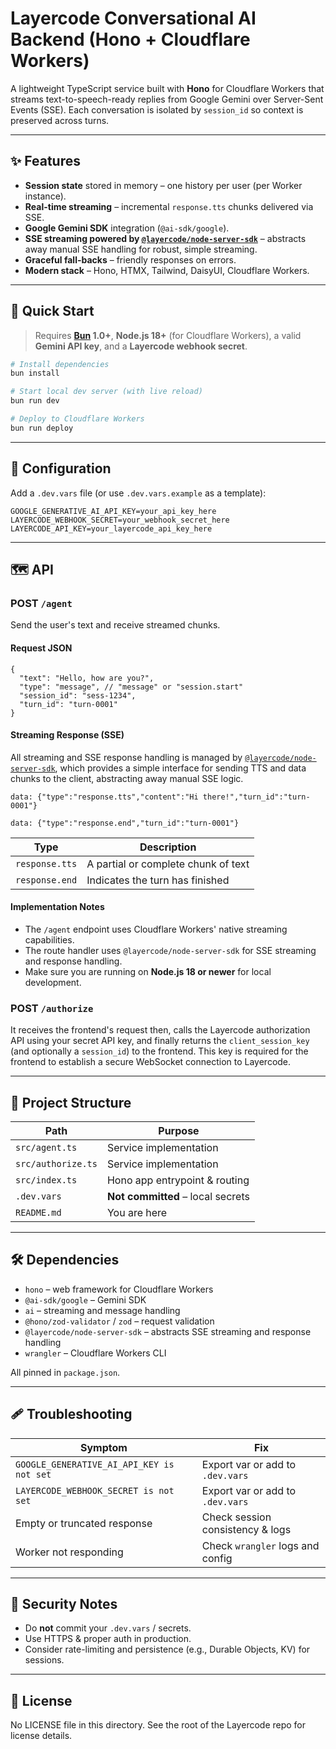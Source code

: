 # Layercode Conversational AI Backend (Hono + Cloudflare Workers)

A lightweight TypeScript service built with **Hono** for Cloudflare Workers that streams text-to-speech-ready replies from Google Gemini over Server-Sent Events (SSE). Each conversation is isolated by `session_id` so context is preserved across turns.

---

## ✨ Features

- **Session state** stored in memory – one history per user (per Worker instance).
- **Real-time streaming** – incremental `response.tts` chunks delivered via SSE.
- **Google Gemini SDK** integration (`@ai-sdk/google`).
- **SSE streaming powered by [`@layercode/node-server-sdk`](https://www.npmjs.com/package/@layercode/node-server-sdk`)** – abstracts away manual SSE handling for robust, simple streaming.
- **Graceful fall-backs** – friendly responses on errors.
- **Modern stack** – Hono, HTMX, Tailwind, DaisyUI, Cloudflare Workers.

---

## 🚀 Quick Start

> Requires **[Bun](https://bun.sh) 1.0+**, **Node.js 18+** (for Cloudflare Workers), a valid **Gemini API key**, and a **Layercode webhook secret**.

```bash
# Install dependencies
bun install

# Start local dev server (with live reload)
bun run dev

# Deploy to Cloudflare Workers
bun run deploy
```

---

## 🔧 Configuration

Add a `.dev.vars` file (or use `.dev.vars.example` as a template):

```env
GOOGLE_GENERATIVE_AI_API_KEY=your_api_key_here
LAYERCODE_WEBHOOK_SECRET=your_webhook_secret_here
LAYERCODE_API_KEY=your_layercode_api_key_here
```

---

## 🗺️ API

### POST `/agent`

Send the user's text and receive streamed chunks.

#### Request JSON

```jsonc
{
  "text": "Hello, how are you?",
  "type": "message", // "message" or "session.start"
  "session_id": "sess-1234",
  "turn_id": "turn-0001"
}
```

#### Streaming Response (SSE)

All streaming and SSE response handling is managed by [`@layercode/node-server-sdk`](https://www.npmjs.com/package/@layercode/node-server-sdk), which provides a simple interface for sending TTS and data chunks to the client, abstracting away manual SSE logic.

```
data: {"type":"response.tts","content":"Hi there!","turn_id":"turn-0001"}

data: {"type":"response.end","turn_id":"turn-0001"}
```

| Type           | Description                         |
| -------------- | ----------------------------------- |
| `response.tts` | A partial or complete chunk of text |
| `response.end` | Indicates the turn has finished     |

#### Implementation Notes

- The `/agent` endpoint uses Cloudflare Workers' native streaming capabilities.
- The route handler uses `@layercode/node-server-sdk` for SSE streaming and response handling.
- Make sure you are running on **Node.js 18 or newer** for local development.

### POST `/authorize`

It receives the frontend's request then, calls the Layercode authorization API using your secret API key, and finally returns the `client_session_key` (and optionally a `session_id`) to the frontend. This key is required for the frontend to establish a secure WebSocket connection to Layercode.

---

## 🧩 Project Structure

| Path               | Purpose                           |
| ------------------ | --------------------------------- |
| `src/agent.ts`     | Service implementation            |
| `src/authorize.ts` | Service implementation            |
| `src/index.ts`     | Hono app entrypoint & routing     |
| `.dev.vars`        | **Not committed** – local secrets |
| `README.md`        | You are here                      |

---

## 🛠️ Dependencies

- `hono` – web framework for Cloudflare Workers
- `@ai-sdk/google` – Gemini SDK
- `ai` – streaming and message handling
- `@hono/zod-validator` / `zod` – request validation
- `@layercode/node-server-sdk` – abstracts SSE streaming and response handling
- `wrangler` – Cloudflare Workers CLI

All pinned in `package.json`.

---

## 🩹 Troubleshooting

| Symptom                                   | Fix                              |
| ----------------------------------------- | -------------------------------- |
| `GOOGLE_GENERATIVE_AI_API_KEY is not set` | Export var or add to `.dev.vars` |
| `LAYERCODE_WEBHOOK_SECRET is not set`     | Export var or add to `.dev.vars` |
| Empty or truncated response               | Check session consistency & logs |
| Worker not responding                     | Check `wrangler` logs and config |

---

## 🔐 Security Notes

- Do **not** commit your `.dev.vars` / secrets.
- Use HTTPS & proper auth in production.
- Consider rate-limiting and persistence (e.g., Durable Objects, KV) for sessions.

---

## 📝 License

No LICENSE file in this directory. See the root of the Layercode repo for license details.
